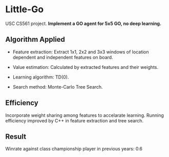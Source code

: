 # Little-Go
USC CS561 project. **Implement a GO agent for 5x5 GO, no deep learning.**

## Algorithm Applied

- Feature extraction: Extract 1x1, 2x2 and 3x3 windows of location dependent and independent features on board.

- Value estimation: Calculated by extracted features and their weights.

- Learning algorithm: TD(0).

- Search method: Monte-Carlo Tree Search.

## Efficiency

Incorporate weight sharing among features to accelarate learning.
Running efficiency improved by C++ in feature extraction and tree search.

## Result

Winrate against class championship player in previous years: 0.6
